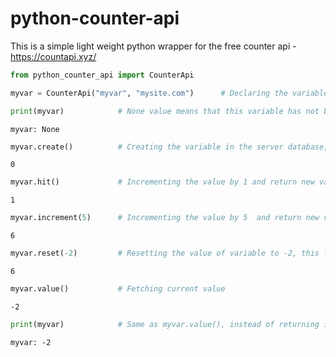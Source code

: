 # python-counter-api
This is a simple light weight python wrapper for the free counter api - https://countapi.xyz/



```python
from python_counter_api import CounterApi
```


```python
myvar = CounterApi("myvar", "mysite.com")      # Declaring the variable
```


```python
print(myvar)            # None value means that this variable has not been used
```

    myvar: None
    


```python
myvar.create()          # Creating the variable in the server database, and initialising with zero
```




    0




```python
myvar.hit()             # Incrementing the value by 1 and return new value
```




    1




```python
myvar.increment(5)      # Incrementing the value by 5  and return new value
```




    6




```python
myvar.reset(-2)         # Resetting the value of variable to -2, this functions returns the previous value
```




    6




```python
myvar.value()           # Fetching current value
```




    -2




```python
print(myvar)            # Same as myvar.value(), instead of returning it prints the value
```

    myvar: -2
    


```python

```
